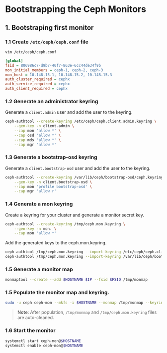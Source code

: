 Bootstrapping the Ceph Monitors
===============================

## 1. Bootstraping first monitor
### 1.1 Create `/etc/ceph/ceph.conf` file
`vim /etc/ceph/ceph.conf`
```ini
[global]
fsid = 806986c7-d9b7-40f7-863e-6cc44de34f9b
mon_initial_members = ceph-1, ceph-2, ceph-3
mon_host = 10.148.15.1, 10.148.15.2, 10.148.15.3
auth_cluster_required = cephx
auth_service_required = cephx
auth_client_required = cephx
```

### 1.2 Generate an administrator keyring
Generate a `client.admin` user and add the user to the keyring.
```bash
ceph-authtool --create-keyring /etc/ceph/ceph.client.admin.keyring \
    --gen-key -n client.admin \
    --cap mon 'allow *' \
    --cap osd 'allow *' \
    --cap mds 'allow *' \
    --cap mgr 'allow *'
```

### 1.3 Generate a bootstrap-osd keyring
Generate a `client.bootstrap-osd` user and add the user to the keyring.
```bash
ceph-authtool --create-keyring /var/lib/ceph/bootstrap-osd/ceph.keyring \
    --gen-key -n client.bootstrap-osd \
    --cap mon 'profile bootstrap-osd' \
    --cap mgr 'allow r'
```

### 1.4 Generate a mon keyring
Create a keyring for your cluster and generate a monitor secret key.
```bash
ceph-authtool --create-keyring /tmp/ceph.mon.keyring \
    --gen-key -n mon. \
    --cap mon 'allow *'
```

Add the generated keys to the ceph.mon.keyring.
```bash
ceph-authtool /tmp/ceph.mon.keyring --import-keyring /etc/ceph/ceph.client.admin.keyring
ceph-authtool /tmp/ceph.mon.keyring --import-keyring /var/lib/ceph/bootstrap-osd/ceph.keyring
```

### 1.5 Generate a monitor map
```bash
monmaptool --create --add $HOSTNAME $IP --fsid $FSID /tmp/monmap
```

### 1.5 Populate the monitor map and keyring.
```bash
sudo -u ceph ceph-mon --mkfs -i $HOSTNAME --monmap /tmp/monmap --keyring /tmp/ceph.mon.keyring
```

> **Note**: After population, `/tmp/monmap` and `/tmp/ceph.mon.keyring` files are auto-cleaned.

### 1.6 Start the monitor
```bash
systemctl start ceph-mon@$HOSTNAME
systemctl enable ceph-mon@$HOSTNAME
```
